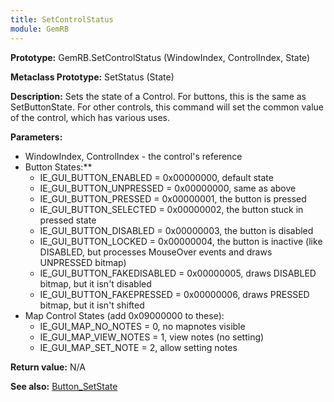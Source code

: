 ```yaml
---
title: SetControlStatus
module: GemRB
---
```


**Prototype:** GemRB.SetControlStatus (WindowIndex, ControlIndex, State)

**Metaclass Prototype:** SetStatus (State)

**Description:** Sets the state of a Control. For buttons, this is the 
same as SetButtonState.
For other controls, this command will set the common value of the 
control, which has various uses.

**Parameters:**
  * WindowIndex, ControlIndex - the control's reference
  * Button States:**
    * IE_GUI_BUTTON_ENABLED    = 0x00000000, default state
    * IE_GUI_BUTTON_UNPRESSED  = 0x00000000, same as above
    * IE_GUI_BUTTON_PRESSED    = 0x00000001, the button is pressed
    * IE_GUI_BUTTON_SELECTED   = 0x00000002, the button stuck in pressed state
    * IE_GUI_BUTTON_DISABLED   = 0x00000003, the button is disabled 
    * IE_GUI_BUTTON_LOCKED     = 0x00000004, the button is inactive (like DISABLED, but processes MouseOver events and draws UNPRESSED bitmap)
    * IE_GUI_BUTTON_FAKEDISABLED = 0x00000005, draws DISABLED bitmap, but it isn't disabled
    * IE_GUI_BUTTON_FAKEPRESSED = 0x00000006, draws PRESSED bitmap, but it isn't shifted
  * Map Control States (add 0x09000000 to these):
    * IE_GUI_MAP_NO_NOTES   =    0, no mapnotes visible
    * IE_GUI_MAP_VIEW_NOTES =    1, view notes (no setting)
    * IE_GUI_MAP_SET_NOTE   =    2, allow setting notes

**Return value:** N/A

**See also:** [Button_SetState](Button_SetState.md)

